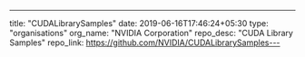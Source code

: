 ---
title: "CUDALibrarySamples"
date: 2019-06-16T17:46:24+05:30
type: "organisations"
org_name: "NVIDIA Corporation"
repo_desc: "CUDA Library Samples"
repo_link: https://github.com/NVIDIA/CUDALibrarySamples---